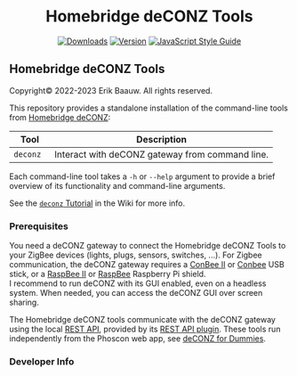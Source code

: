 <span align="center">

# Homebridge deCONZ Tools
[![Downloads](https://img.shields.io/npm/dt/hb-deconz-tools)](https://www.npmjs.com/package/hb-deconz-tools)
[![Version](https://img.shields.io/npm/v/hb-deconz-tools)](https://www.npmjs.com/package/hb-deconz-tools)
[![JavaScript Style Guide](https://img.shields.io/badge/code_style-standard-brightgreen)](https://standardjs.com)

</span>

## Homebridge deCONZ Tools
Copyright© 2022-2023 Erik Baauw. All rights reserved.

This repository provides a standalone installation of the command-line tools from [Homebridge deCONZ](https://github.com/ebaauw/homebridge-deconz):

Tool      | Description
--------- | -----------
`deconz ` | Interact with deCONZ gateway from command line.

Each command-line tool takes a `-h` or `--help` argument to provide a brief overview of its functionality and command-line arguments.

See the [`deconz` Tutorial](https://github.com/ebaauw/homebridge-deconz/wiki/%60deconz%60-Tutorial) in the Wiki for more info.


### Prerequisites
You need a deCONZ gateway to connect the Homebridge deCONZ Tools to your ZigBee devices (lights, plugs, sensors, switches, ...).
For Zigbee communication, the deCONZ gateway requires a [ConBee II](https://phoscon.de/en/conbee2) or [Conbee](https://phoscon.de/en/conbee) USB stick, or a [RaspBee II](https://phoscon.de/en/raspbee2) or [RaspBee](https://phoscon.de/en/raspbee) Raspberry Pi shield.  
I recommend to run deCONZ with its GUI enabled, even on a headless system.
When needed, you can access the deCONZ GUI over screen sharing.

The Homebridge deCONZ tools communicate with the deCONZ gateway using the local
[REST API](https://dresden-elektronik.github.io/deconz-rest-doc/),
provided by its
[REST API plugin](https://github.com/dresden-elektronik/deconz-rest-plugin).
These tools run independently from the Phoscon web app, see
[deCONZ for Dummies](https://github.com/dresden-elektronik/deconz-rest-plugin/wiki/deCONZ-for-Dummies).

### Developer Info
